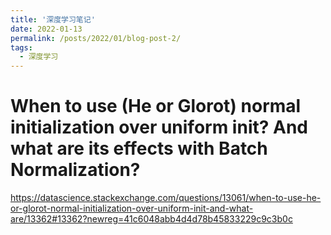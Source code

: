 ```yaml
---
title: '深度学习笔记'
date: 2022-01-13
permalink: /posts/2022/01/blog-post-2/
tags:
  - 深度学习
---
```


# When to use (He or Glorot) normal initialization over uniform init? And what are its effects with Batch Normalization?

https://datascience.stackexchange.com/questions/13061/when-to-use-he-or-glorot-normal-initialization-over-uniform-init-and-what-are/13362#13362?newreg=41c6048abb4d4d78b45833229c9c3b0c

